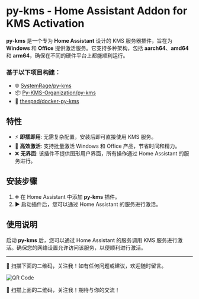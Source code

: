 # py-kms - Home Assistant Addon for KMS Activation

**py-kms** 是一个专为 **Home Assistant** 设计的 KMS 服务器插件，旨在为 **Windows** 和 **Office** 提供激活服务。它支持多种架构，包括 **aarch64**、**amd64** 和 **arm64**，确保在不同的硬件平台上都能顺利运行。

### 基于以下项目构建：
- 🌐 [SystemRage/py-kms](https://github.com/SystemRage/py-kms)
- 📦 [Py-KMS-Organization/py-kms](https://github.com/Py-KMS-Organization/py-kms)
- 🐳 [thespad/docker-py-kms](https://github.com/thespad/docker-py-kms)

## 特性

- ⚡ **即插即用**: 无需复杂配置，安装后即可直接使用 KMS 服务。
- 🚀 **高效激活**: 支持批量激活 Windows 和 Office 产品，节省时间和精力。
- ❌ **无界面**: 该插件不提供图形用户界面，所有操作通过 Home Assistant 的服务进行。

## 安装步骤

1. ➕ 在 Home Assistant 中添加 **py-kms** 插件。
2. ▶️ 启动插件后，您可以通过 Home Assistant 的服务进行激活。

## 使用说明

启动 **py-kms** 后，您可以通过 Home Assistant 的服务调用 KMS 服务进行激活。确保您的网络设置允许访问该服务，以便顺利进行激活。

---

📱 扫描下面的二维码，关注我！如有任何问题或建议，欢迎随时留言。

![QR Code](https://gitee.com/desmond_GT/hassio-addons/raw/main/WeChat_QRCode.png)

📱 扫描上面的二维码，关注我！期待与你的交流！
